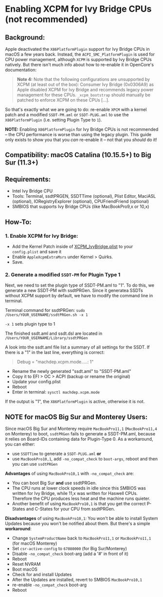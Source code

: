 # Enabling XCPM for Ivy Bridge CPUs (not recommended)

## Background: 
Apple deactivated the `X86PlatformPlugin` support for Ivy Bridge CPUs in macOS a few years back. Instead, the `ACPI_SMC_PlatformPlugin` is used for CPU power management, although `XCPM` is supported by Ivy Bridge CPUs natively. But there isn't much info about how to re-enable it in OpenCore's documentation:

> **Note 4:** Note that the following configurations are unsupported by XCPM (at least out of the box): Consumer Ivy Bridge (0x0306A9) as Apple disabled XCPM for Ivy Bridge and recommends legacy power management for these CPUs. `_xcpm_bootstrap` should manually be patched to enforce XCPM on these CPUs […].

So that's exactly what we are going to do: re-enable `XPCM` with a kernel patch and a modified `SSDT-PM.aml` or `SSDT-PLUG.aml` to use the `X86PlatformPlugin` (i.e. setting Plugin Type to `1`).

**NOTE:** Enabling `X86PlatformPlugin` for Ivy Bridge CPUs is not recommended – the CPU performance is worse than using the legacy plugin. This guide only exists to show you that you *can* re-enable it – not that you *should* do it! 

## Compatibility: macOS Catalina (10.15.5+) to Big Sur (11.3+)

## Requirements:

* Intel Ivy Bridge CPU
* Tools: Terminal, ssdtPRGEN, SSDTTime (optional), Plist Editor, MaciASL (optional), IORegistryExplorer (optional), CPUFriendFriend (optional)
* SMBIOS that supports Ivy Bridge CPUs (like MacBookPro9,x or 10,x)

## How-To:

### 1. Enable XCPM for Ivy Bridge:
* Add the Kernel Patch inside of [XCPM_IvyBridge.plist](https://github.com/5T33Z0/Lenovo-T530-Hackinosh-OpenCore/blob/main/Guides/XCPM_IvyBridge.plist) to your `config.plist` and save it
* Enable `AppleXcpmExtraMsrs` under Kernel > Quirks.
* Save.

### 2. Generate a modified `SSDT-PM` for Plugin Type 1
Next, we need to set the plugin type of SSDT-PM.aml to "1". To do this, we generate a new SSDT-PM with ssdtPRGen. Since it generatea SSDTs without XCPM support by default, we have to modify the command line in terminal.

Terminal command for ssdtPRGen: `sudo /Users/YOUR_USERNAME/ssdtPRGen.sh -x 1`

`-x 1` sets plugin type to 1

The finished ssdt.aml and ssdt.dsl are located in `/Users/YOUR_USERNAME/Library/ssdtPRGen`

A look into the ssdt.aml file list a summary of all settings for the SSDT. If there is a "1" in the last line, everything is correct:

> Debug = "machdep.xcpm.mode.....: 1"

* Rename the newly generated "ssdt.aml" to "SSDT-PM.aml"
* Copy it to EFI > OC > ACPI (backup or rename the original)
* Update your config.plist
* Reboot
* Enter in terminal: `sysctl machdep.xcpm.mode`

If the output is "1", the `X86PlatformPlugin` is active, otherwise it is not.

## NOTE for macOS Big Sur and Monterey Users:
Since macOS Big Sur and Monterey require `MacBookPro11,1` (`MacBookPro11,4` on Monterey) to boot, `ssdtPRGen` fails to generate a SSDT-PM.aml, because it relies on Board-IDs containing data for Plugin-Type 0. As a workaround, you can either:

- use `SSDTTime` to generate a `SSDT-PLUG.aml` **or** 
- use `MacBookPro10,1`, add `-no_compat_check` to `boot-args`, reboot and then you can use `ssdtPRGen`

**Advantages** of using `MacBookPro10,1` with `-no_compat_check` are:

- You can boot Big Sur **and** use ssdtPRGen. 
- The CPU runs at lower clock speeds in idle since this SMBIOS was written for Ivy Bridge, while 11,x was written for Haswell CPUs. Therefore the CPU produces less heat and the machine runs quieter.
- Another benefit of using `MacBookPro10,1` is that you get the correct P-States and C-States for your CPU from ssdtPRGen.

**Disadvantages** of using `MacBookPro10,1`: You won't be able to install System Updates because you won't be notified about them. But there's a simple **workaround**:

  - Change `SystemProductName` back to `MacBookPro11,1` or `MacBookPro11,1` (for macOS Monterey)
  - Set `csr-active-config` to `67080000` (for Big Sur/Monterey)
  - Disable `-no_compat_check` boot-arg (add a '#' in front of it)
  - Reboot
  - Reset NVRAM
  - Boot macOS
  - Check for and install Updates
  - After the Updates are installed, revert to SMBIOS `MacBookPro10,1`
  - re-enable `-no_compat_check` boot-arg 
  - Reboot
